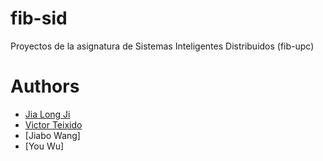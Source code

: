 # fib-sid
Proyectos de la asignatura de Sistemas Inteligentes Distribuidos (fib-upc)

# Authors
- [Jia Long Ji](https://github.com/jialongjq)
- [Victor Teixido](https://github.com/nemfey)
- [Jiabo Wang]
- [You Wu]

